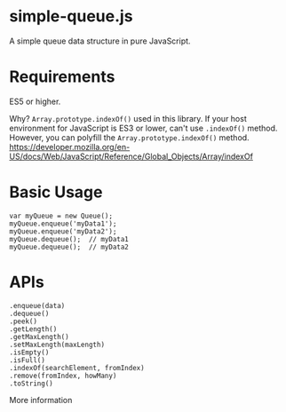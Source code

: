 # simple-queue.js
A simple queue data structure in pure JavaScript.


# Requirements
ES5 or higher.

Why?
`Array.prototype.indexOf()` used in this library.
If your host environment for JavaScript is ES3 or lower, can't use `.indexOf()` method.
However, you can polyfill the `Array.prototype.indexOf()` method.
<https://developer.mozilla.org/en-US/docs/Web/JavaScript/Reference/Global_Objects/Array/indexOf>


# Basic Usage
    var myQueue = new Queue();
    myQueue.enqueue('myData1');
    myQueue.enqueue('myData2');
    myQueue.dequeue();  // myData1
    myQueue.dequeue();  // myData2


# APIs
    .enqueue(data)
    .dequeue()
    .peek()
    .getLength()
    .getMaxLength()
    .setMaxLength(maxLength)
    .isEmpty()
    .isFull()
    .indexOf(searchElement, fromIndex)
    .remove(fromIndex, howMany)
    .toString()

More information